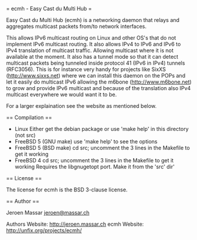 = ecmh - Easy Cast du Multi Hub =

Easy Cast du Multi Hub (ecmh) is a networking daemon that relays
and aggregates multicast packets from/to network interfaces.

This allows IPv6 multicast routing on Linux and other OS's that
do not implement IPv6 multicast routing. It also allows IPv4 to
IPv6 and IPv6 to IPv4 translation of multicast traffic.
Allowing multicast where it is not available at the moment.
It also has a tunnel mode so that it can detect multicast
packets being tunneled inside protocol 41 (IPv6 in IPv4)
tunnels (RFC3056). This is for instance very handy for
projects like SixXS (http://www.sixxs.net) where we can
install this daemon on the POPs and let it easily do
multicast IPv6 allowing the m6bone (http://www.m6bone.net)
to grow and provide IPv6 multicast and because of the
translation also IPv4 multicast everywhere we would want it to be.

For a larger explaination see the website as mentioned below.

== Compilation ==

* Linux
  Either get the debian package or use 'make help' in this directory (not src)
* FreeBSD 5 (GNU make)
  use 'make help' to see the options
* FreeBSD 5 (BSD make)
  cd src; uncomment the 3 lines in the Makefile to get it working
* FreeBSD 4
  cd src; uncomment the 3 lines in the Makefile to get it working
  Requires the libgnugetopt port. Make it from the 'src' dir'

== License ==

The license for ecmh is the BSD 3-clause license.

== Author ==

Jeroen Massar <jeroen@massar.ch>

Authors Website: http://jeroen.massar.ch
   ecmh Website: http://unfix.org/projects/ecmh/

